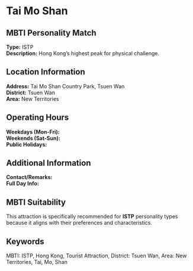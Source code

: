 # Tai Mo Shan

## MBTI Personality Match
**Type:** ISTP  
**Description:** Hong Kong’s highest peak for physical challenge.

## Location Information
**Address:** Tai Mo Shan Country Park, Tsuen Wan  
**District:** Tsuen Wan  
**Area:** New Territories

## Operating Hours
**Weekdays (Mon-Fri):**   
**Weekends (Sat-Sun):**   
**Public Holidays:** 

## Additional Information
**Contact/Remarks:**   
**Full Day Info:** 

## MBTI Suitability
This attraction is specifically recommended for **ISTP** personality types because it aligns with their preferences and characteristics.

## Keywords
MBTI: ISTP, Hong Kong, Tourist Attraction, District: Tsuen Wan, Area: New Territories, Tai, Mo, Shan
